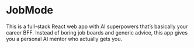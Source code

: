 # JobMode
This is a full-stack React web app with AI superpowers that’s basically your career BFF.  Instead of boring job boards and generic advice, this app gives you a personal AI mentor who actually gets you.
